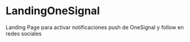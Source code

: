 # LandingOneSignal
Landing Page para activar notificaciones push de OneSignal y follow en redes sociales
